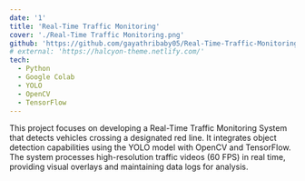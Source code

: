 ```yaml
---
date: '1'
title: 'Real-Time Traffic Monitoring'
cover: './Real-Time Traffic Monitoring.png'
github: 'https://github.com/gayathribaby05/Real-Time-Traffic-Monitoring-System'
# external: 'https://halcyon-theme.netlify.com/'
tech:
  - Python
  - Google Colab
  - YOLO
  - OpenCV
  - TensorFlow
---
```


<!-- A minimal, dark blue theme for VS Code, Sublime Text, Atom, iTerm, and more. Available on [Visual Studio Marketplace](https://marketplace.visualstudio.com/items?itemName=brittanychiang.halcyon-vscode), [Package Control](https://packagecontrol.io/packages/Halcyon%20Theme), [Atom Package Manager](https://atom.io/themes/halcyon-syntax), and [npm](https://www.npmjs.com/package/hyper-halcyon-theme). -->

This project focuses on developing a Real-Time Traffic Monitoring System that detects vehicles crossing a designated red line. It integrates object detection capabilities using the YOLO model with OpenCV and TensorFlow. The system processes high-resolution traffic videos (60 FPS) in real time, providing visual overlays and maintaining data logs for analysis.
